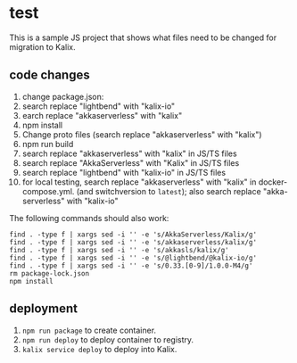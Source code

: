 # test

This is a sample JS project that shows what files need to be changed for migration to Kalix.

## code changes

1. change package.json:
  1. search replace "lightbend" with "kalix-io"
  2. earch replace "akkaserverless" with "kalix"
2. npm install
3. Change proto files (search replace "akkaserverless" with "kalix")
4. npm run build
5. search replace "akkaserverless" with "kalix" in JS/TS files
6. search replace "AkkaServerless" with "Kalix" in JS/TS files
7. search replace "lightbend" with "kalix-io" in JS/TS files
8. for local testing, search replace "akkaserverless" with "kalix" in docker-compose.yml. (and switchversion to `latest`); also search replace "akka-serverless" with "kalix-io"

The following commands should also work:

    find . -type f | xargs sed -i '' -e 's/AkkaServerless/Kalix/g'
    find . -type f | xargs sed -i '' -e 's/akkaserverless/kalix/g'
    find . -type f | xargs sed -i '' -e 's/akkasls/kalix/g'
    find . -type f | xargs sed -i '' -e 's/@lightbend/@kalix-io/g'
    find . -type f | xargs sed -i '' -e 's/0.33.[0-9]/1.0.0-M4/g'
    rm package-lock.json
    npm install

## deployment

1. `npm run package` to create container.
2. `npm run deploy` to deploy container to registry.
3. `kalix service deploy` to deploy into Kalix.

